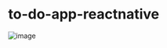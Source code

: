 # to-do-app-reactnative
![image](https://github.com/Akhand2021/to-do-app-reactnative/assets/104663417/d4a1e251-2ce7-420c-93b1-7fd862458dc8)
